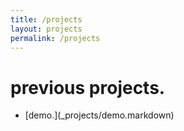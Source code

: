 ```yaml
---
title: /projects
layout: projects
permalink: /projects
---
```


# previous projects.
<ul>
  <li>[demo.](_projects/demo.markdown)</li>
</ul>
